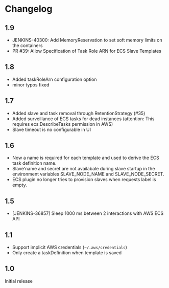 # Changelog

## 1.9
- JENKINS-40300: Add MemoryReservation to set soft memory limits on the containers
- PR #39: Allow Specification of Task Role ARN for ECS Slave Templates

## 1.8
- Added taskRoleArn configuration option
- minor typos fixed

## 1.7
- Added slave and task removal through RetentionStrategy (#35)
- Added surveillance of ECS tasks for dead instances (attention: This requires ecs:DescribeTasks permission in AWS)
- Slave timeout is no configurable in UI

## 1.6
- Now a name is required for each template and used to derive the ECS task definition name.
- Slave'name and secret are not availabale during slave startup in the environment variables SLAVE_NODE_NAME and SLAVE_NODE_SECRET.
- ECS plugin no longer tries to provision slaves when requests label is empty.

## 1.5
- [JENKINS-36857] Sleep 1000 ms between 2 interactions with AWS ECS API

## 1.1
- Support implicit AWS credentials (`~/.aws/credentials`)
- Only create a taskDefinition when template is saved

## 1.0
Initial release
